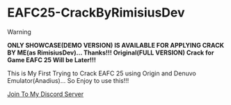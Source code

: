 # EAFC25-CrackByRimisiusDev

> [!WARNING]
> **ONLY SHOWCASE(DEMO VERSION) IS AVAILABLE FOR APPLYING CRACK BY ME(as RimisiusDev)... Thanks!!! Original(FULL VERSION) Crack for Game EAFC 25 Will be Later!!!**

This is My First Trying to Crack EAFC 25 using Origin and Denuvo Emulator(Anadius)... So Enjoy to use this!!!

[Join To My Discord Server](https://discord.gg/U2P5Hrcq9C)
